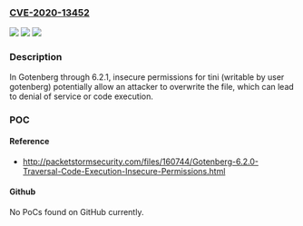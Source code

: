 ### [CVE-2020-13452](https://cve.mitre.org/cgi-bin/cvename.cgi?name=CVE-2020-13452)
![](https://img.shields.io/static/v1?label=Product&message=n%2Fa&color=blue)
![](https://img.shields.io/static/v1?label=Version&message=n%2Fa&color=blue)
![](https://img.shields.io/static/v1?label=Vulnerability&message=n%2Fa&color=brighgreen)

### Description

In Gotenberg through 6.2.1, insecure permissions for tini (writable by user gotenberg) potentially allow an attacker to overwrite the file, which can lead to denial of service or code execution.

### POC

#### Reference
- http://packetstormsecurity.com/files/160744/Gotenberg-6.2.0-Traversal-Code-Execution-Insecure-Permissions.html

#### Github
No PoCs found on GitHub currently.

